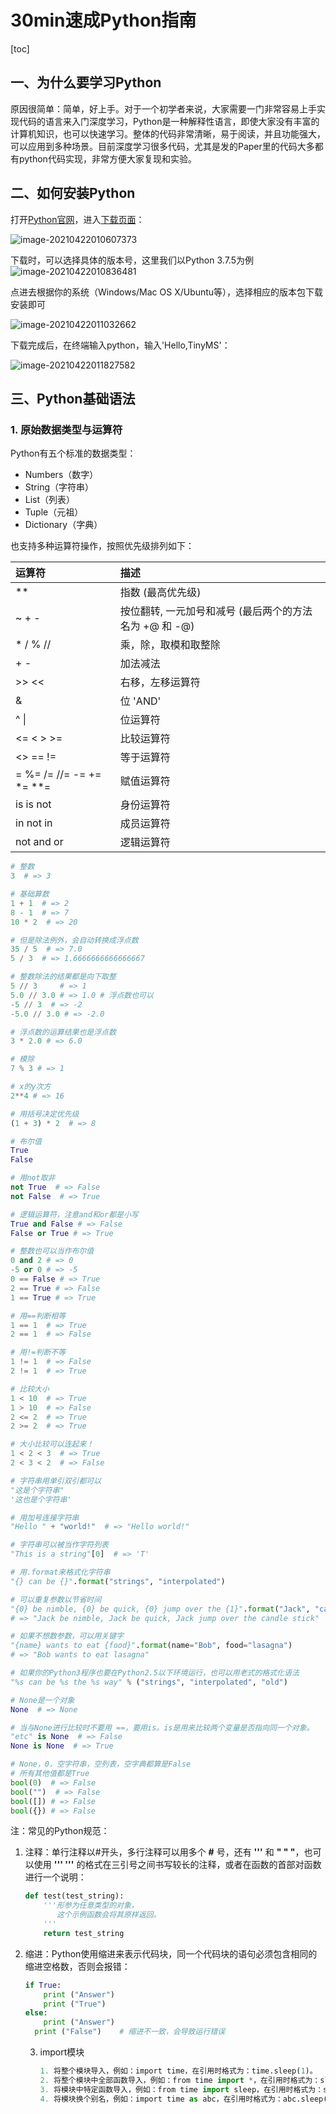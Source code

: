 # 30min速成Python指南

[toc]

## 一、为什么要学习Python

原因很简单：简单，好上手。对于一个初学者来说，大家需要一门非常容易上手实现代码的语言来入门深度学习，Python是一种解释性语言，即使大家没有丰富的计算机知识，也可以快速学习。整体的代码非常清晰，易于阅读，并且功能强大，可以应用到多种场景。目前深度学习很多代码，尤其是发的Paper里的代码大多都有python代码实现，非常方便大家复现和实验。

## 二、如何安装Python

打开[Python官网](https://www.python.org)，进入[下载页面](https://www.python.org/downloads/)：

![image-20210422010607373](https://tva1.sinaimg.cn/large/008i3skNgy1gprxgc8miuj31tq0u0drp.jpg)

下载时，可以选择具体的版本号，这里我们以Python 3.7.5为例![image-20210422010836481](https://tva1.sinaimg.cn/large/008i3skNgy1gprxgkh3vkj31t60p247s.jpg)

点进去根据你的系统（Windows/Mac OS X/Ubuntu等），选择相应的版本包下载安装即可

![image-20210422011032662](https://tva1.sinaimg.cn/large/008i3skNgy1gprxgp5kurj31t20siwpd.jpg)

下载完成后，在终端输入python，输入'Hello,TinyMS'：

![image-20210422011827582](https://tva1.sinaimg.cn/large/008i3skNgy1gprxgugew4j32260h041l.jpg)

## 三、Python基础语法

### 1. 原始数据类型与运算符

Python有五个标准的数据类型：

- Numbers（数字）
- String（字符串）
- List（列表）
- Tuple（元祖）
- Dictionary（字典）

也支持多种运算符操作，按照优先级排列如下：

| 运算符                   | 描述                                                   |
| :----------------------- | :----------------------------------------------------- |
| **                       | 指数 (最高优先级)                                      |
| ~ + -                    | 按位翻转, 一元加号和减号 (最后两个的方法名为 +@ 和 -@) |
| * / % //                 | 乘，除，取模和取整除                                   |
| + -                      | 加法减法                                               |
| >> <<                    | 右移，左移运算符                                       |
| &                        | 位 'AND'                                               |
| ^ \|                     | 位运算符                                               |
| <= < > >=                | 比较运算符                                             |
| <> == !=                 | 等于运算符                                             |
| = %= /= //= -= += *= **= | 赋值运算符                                             |
| is is not                | 身份运算符                                             |
| in not in                | 成员运算符                                             |
| not and or               | 逻辑运算符                                             |

```python
# 整数
3  # => 3

# 基础算数
1 + 1  # => 2
8 - 1  # => 7
10 * 2  # => 20

# 但是除法例外，会自动转换成浮点数
35 / 5  # => 7.0
5 / 3  # => 1.6666666666666667

# 整数除法的结果都是向下取整
5 // 3     # => 1
5.0 // 3.0 # => 1.0 # 浮点数也可以
-5 // 3  # => -2
-5.0 // 3.0 # => -2.0

# 浮点数的运算结果也是浮点数
3 * 2.0 # => 6.0

# 模除
7 % 3 # => 1

# x的y次方
2**4 # => 16

# 用括号决定优先级
(1 + 3) * 2  # => 8

# 布尔值
True
False

# 用not取非
not True  # => False
not False  # => True

# 逻辑运算符，注意and和or都是小写
True and False # => False
False or True # => True

# 整数也可以当作布尔值
0 and 2 # => 0
-5 or 0 # => -5
0 == False # => True
2 == True # => False
1 == True # => True

# 用==判断相等
1 == 1  # => True
2 == 1  # => False

# 用!=判断不等
1 != 1  # => False
2 != 1  # => True

# 比较大小
1 < 10  # => True
1 > 10  # => False
2 <= 2  # => True
2 >= 2  # => True

# 大小比较可以连起来！
1 < 2 < 3  # => True
2 < 3 < 2  # => False

# 字符串用单引双引都可以
"这是个字符串"
'这也是个字符串'

# 用加号连接字符串
"Hello " + "world!"  # => "Hello world!"

# 字符串可以被当作字符列表
"This is a string"[0]  # => 'T'

# 用.format来格式化字符串
"{} can be {}".format("strings", "interpolated")

# 可以重复参数以节省时间
"{0} be nimble, {0} be quick, {0} jump over the {1}".format("Jack", "candle stick")
# => "Jack be nimble, Jack be quick, Jack jump over the candle stick"

# 如果不想数参数，可以用关键字
"{name} wants to eat {food}".format(name="Bob", food="lasagna") 
# => "Bob wants to eat lasagna"

# 如果你的Python3程序也要在Python2.5以下环境运行，也可以用老式的格式化语法
"%s can be %s the %s way" % ("strings", "interpolated", "old")

# None是一个对象
None  # => None

# 当与None进行比较时不要用 ==，要用is。is是用来比较两个变量是否指向同一个对象。
"etc" is None  # => False
None is None  # => True

# None，0，空字符串，空列表，空字典都算是False
# 所有其他值都是True
bool(0)  # => False
bool("")  # => False
bool([]) # => False
bool({}) # => False
```



注：常见的Python规范：

1. 注释：单行注释以#开头，多行注释可以用多个 **#** 号，还有 **'''** 和 **" " "**，也可以使用 **''' '''** 的格式在三引号之间书写较长的注释，或者在函数的首部对函数进行一个说明：

   ```python
   def test(test_string):
       '''形参为任意类型的对象，
          这个示例函数会将其原样返回。
       '''
       return test_string
   ```

2. 缩进：Python使用缩进来表示代码块，同一个代码块的语句必须包含相同的缩进空格数，否则会报错：

   ```python
   if True:
       print ("Answer")
       print ("True")
   else:
       print ("Answer")
     print ("False")    # 缩进不一致，会导致运行错误
   ```

   3. import模块

      ```python
      1. 将整个模块导入，例如：import time，在引用时格式为：time.sleep(1)。
      2. 将整个模块中全部函数导入，例如：from time import *，在引用时格式为：sleep(1)。
      3. 将模块中特定函数导入，例如：from time import sleep，在引用时格式为：sleep(1)。
      4. 将模块换个别名，例如：import time as abc，在引用时格式为：abc.sleep(1)。
      ```



